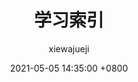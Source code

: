 ---
layout: post
title:  "学习索引"
date:   2021-05-05 14:35:00 +0800
author: xiewajueji
tags: Machine-Learning Index
---